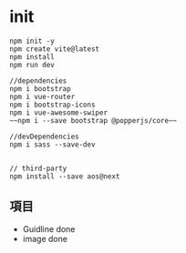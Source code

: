 # init

```
npm init -y
npm create vite@latest
npm install
npm run dev

//dependencies
npm i bootstrap
npm i vue-router
npm i bootstrap-icons
npm i vue-awesome-swiper
~~npm i --save bootstrap @popperjs/core~~

//devDependencies
npm i sass --save-dev


// third-party
npm install --save aos@next

```

## 項目

- Guidline done
- image done
